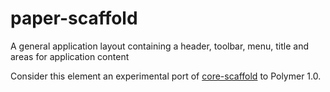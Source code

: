 # paper-scaffold
A general application layout containing a header, toolbar, menu, title and areas for application content

Consider this element an experimental port of [core-scaffold](https://github.com/Polymer/core-scaffold) to Polymer 1.0.
